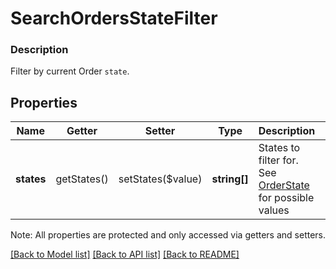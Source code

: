 # SearchOrdersStateFilter

### Description

Filter by current Order `state`.

## Properties
Name | Getter | Setter | Type | Description | Notes
------------ | ------------- | ------------- | ------------- | ------------- | -------------
**states** | getStates() | setStates($value) | **string[]** | States to filter for. See [OrderState](#type-orderstate) for possible values | 

Note: All properties are protected and only accessed via getters and setters.

[[Back to Model list]](../../README.md#documentation-for-models) [[Back to API list]](../../README.md#documentation-for-api-endpoints) [[Back to README]](../../README.md)

